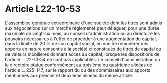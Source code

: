 # Article L22-10-53

L'assemblée générale extraordinaire d'une société dont les titres sont admis aux négociations sur un marché réglementé peut déléguer, pour une durée maximale de vingt-six mois, au conseil d'administration ou au directoire les pouvoirs nécessaires à l'effet de procéder à une augmentation de capital, dans la limite de 20 % de son capital social, en vue de rémunérer des apports en nature consentis à la société et constitués de titres de capital ou de valeurs mobilières donnant accès au capital, lorsque les dispositions de l'article L. 22-10-54 ne sont pas applicables. Le conseil d'administration ou le directoire statue conformément au troisième ou quatrième alinéas de l'article L. 225-147, sur le rapport du ou des commissaires aux apports mentionnés aux premier et deuxième alinéas du même article.
